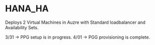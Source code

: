 # HANA_HA
 
Deploys 2 Virtual Machines in Auzre with Standard loadbalancer and Availability Sets.

3/31 -> PPG setup is in progress.
4/01 -> PGG provisioning is complete.
